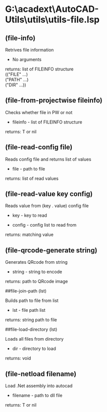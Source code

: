# G:\acadext\AutoCAD-Utils\utils\utils-file.lsp

## (file-info)

Retrives file information

- No arguments

returns: list of FILEINFO structure <br/> (("FILE" ...) <br/> ("PATH" ...) <br/> ("DIR" ...))

## (file-from-projectwise fileinfo)

Checks whether file in PW or not

- fileinfo - list of FILEINFO structure

returns: T or nil

## (file-read-config file)

Reads config file and returns list of values

- file - path to file

returns: list of read values

## (file-read-value key config)

Reads value from (key . value) config file

- key - key to read

- config - config list to read from

returns: matching value

## (file-qrcode-generate string)

Generates QRcode from string

- string - string to encode

returns: path to QRcode image

##file-join-path (lst)

Builds path to file from list

- lst - file path list

returns: string path to file

##file-load-directory (lst)

Loads all files from directory

- dir - directory to load

returns: void

## (file-netload filename)

Load .Net assembly into autocad

- filename - path to dll file

returns: T or nil

